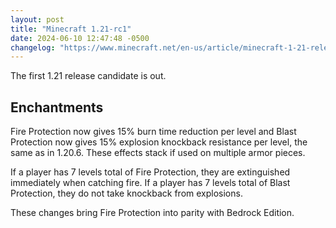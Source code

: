```yaml
---
layout: post
title: "Minecraft 1.21-rc1"
date: 2024-06-10 12:47:48 -0500
changelog: "https://www.minecraft.net/en-us/article/minecraft-1-21-release-candidate-1"
---
```


The first 1.21 release candidate is out.

## Enchantments

Fire Protection now gives 15% burn time reduction per level and Blast Protection now gives 15% explosion knockback resistance per level, the same as in 1.20.6. These effects stack if used on multiple armor pieces.

If a player has 7 levels total of Fire Protection, they are extinguished immediately when catching fire. If a player has 7 levels total of Blast Protection, they do not take knockback from explosions.

These changes bring Fire Protection into parity with Bedrock Edition.

